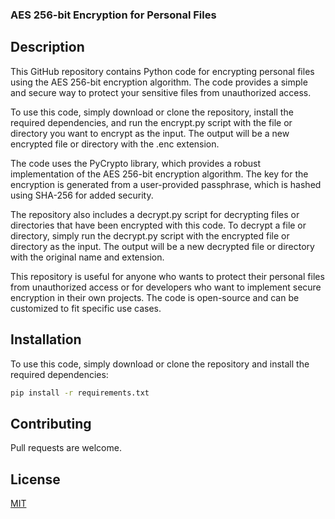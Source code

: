 ### AES 256-bit Encryption for Personal Files

## Description
This GitHub repository contains Python code for encrypting personal files using the AES 256-bit encryption algorithm. The code provides a simple and secure way to protect your sensitive files from unauthorized access.

To use this code, simply download or clone the repository, install the required dependencies, and run the encrypt.py script with the file or directory you want to encrypt as the input. The output will be a new encrypted file or directory with the .enc extension.

The code uses the PyCrypto library, which provides a robust implementation of the AES 256-bit encryption algorithm. The key for the encryption is generated from a user-provided passphrase, which is hashed using SHA-256 for added security.

The repository also includes a decrypt.py script for decrypting files or directories that have been encrypted with this code. To decrypt a file or directory, simply run the decrypt.py script with the encrypted file or directory as the input. The output will be a new decrypted file or directory with the original name and extension.

This repository is useful for anyone who wants to protect their personal files from unauthorized access or for developers who want to implement secure encryption in their own projects. The code is open-source and can be customized to fit specific use cases.

## Installation
To use this code, simply download or clone the repository and install the required dependencies:
```bash
pip install -r requirements.txt
```

## Contributing
Pull requests are welcome.

## License
[MIT](https://choosealicense.com/licenses/mit/)
